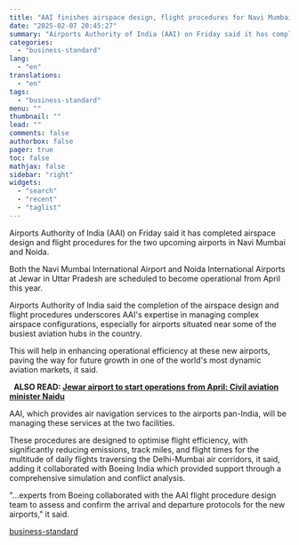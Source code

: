```yaml
---
title: "AAI finishes airspace design, flight procedures for Navi Mumbai, Noida"
date: "2025-02-07 20:45:27"
summary: "Airports Authority of India (AAI) on Friday said it has completed airspace design and flight procedures for the two upcoming airports in Navi Mumbai and Noida. Both the Navi Mumbai International Airport and Noida International Airports at Jewar in Uttar Pradesh are scheduled to become operational from April this year...."
categories:
  - "business-standard"
lang:
  - "en"
translations:
  - "en"
tags:
  - "business-standard"
menu: ""
thumbnail: ""
lead: ""
comments: false
authorbox: false
pager: true
toc: false
mathjax: false
sidebar: "right"
widgets:
  - "search"
  - "recent"
  - "taglist"
---
```


Airports Authority of India (AAI) on Friday said it has completed airspace design and flight procedures for the two upcoming airports in Navi Mumbai and Noida.

Both the Navi Mumbai International Airport and Noida International Airports at Jewar in Uttar Pradesh are scheduled to become operational from April this year.

Airports Authority of India said the completion of the airspace design and flight procedures underscores AAI's expertise in managing complex airspace configurations, especially for airports situated near some of the busiest aviation hubs in the country.

This will help in enhancing operational efficiency at these new airports, paving the way for future growth in one of the world's most dynamic aviation markets, it said.

 
**ALSO READ: [Jewar airport to start operations from April: Civil aviation minister Naidu](/industry/news/jewar-airport-to-start-operations-from-april-civil-aviation-minister-naidu-125020300493_1.html)**

AAI, which provides air navigation services to the airports pan-India, will be managing these services at the two facilities.

These procedures are designed to optimise flight efficiency, with significantly reducing emissions, track miles, and flight times for the multitude of daily flights traversing the Delhi-Mumbai air corridors, it said, adding it collaborated with Boeing India which provided support through a comprehensive simulation and conflict analysis.

"...experts from Boeing collaborated with the AAI flight procedure design team to assess and confirm the arrival and departure protocols for the new airports," it said.

[business-standard](https://www.business-standard.com/india-news/aai-finishes-airspace-design-flight-procedures-for-navi-mumbai-noida-125020701479_1.html)
